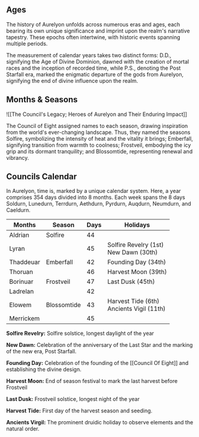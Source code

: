 ## Ages

The history of Aurelyon unfolds across numerous eras and ages, each bearing its own unique significance and imprint upon the realm's narrative tapestry. These epochs often intertwine, with historic events spanning multiple periods. 

The measurement of calendar years takes two distinct forms: D.D., signifying the Age of Divine Dominion, dawned with the creation of mortal races and the inception of recorded time, while P.S., denoting the Post Starfall era, marked the enigmatic departure of the gods from Aurelyon, signifying the end of divine influence upon the realm.

## Months & Seasons

![[The Council's Legacy; Heroes of Aurelyon and Their Enduring Impact]]

The Council of Eight assigned names to each season, drawing inspiration from the world's ever-changing landscape. Thus, they named the seasons Solfire, symbolizing the intensity of heat and the vitality it brings; Emberfall, signifying transition from warmth to coolness; Frostveil, embodying the icy grip and its dormant tranquility; and Blossomtide, representing renewal and vibrancy.
## Councils Calendar

In Aurelyon, time is, marked by a unique calendar system. Here, a year comprises 354 days divided into 8 months. Each week spans the 8 days Soldurn, Lunedurn, Terrdurn, Aethdurn, Pyrdurn, Auqdurn, Neumdurn, and Caeldurn.

| Months    | Season      | Days | Holidays                                    |
| --------- | ----------- | ---- | ------------------------------------------- |
| Aldrian   | Solfire     | 44   |                                             |
| Lyran     |             | 45   | Solfire Revelry (1st)<br>New Dawn (30th)    |
| Thaddeuar | Emberfall   | 42   | Founding Day (34th)                         |
| Thoruan   |             | 46   | Harvest Moon (39th)                         |
| Borinuar  | Frostveil   | 47   | Last Dusk (45th)                            |
| Ladrelan  |             | 42   |                                             |
| Elowem    | Blossomtide | 43   | Harvest Tide (6th)<br>Ancients Vigil (11th) |
| Merrickem |             | 45   |                                             |

**Solfire Revelry:**
Solfire solstice, longest daylight of the year

**New Dawn:**
Celebration of the anniversary of the Last Star and the marking of the new era, Post Starfall.

**Founding Day:**
Celebration of the founding of the [[Council Of Eight]] and establishing the divine design.

**Harvest Moon:**
End of season festival to mark the last harvest before Frostveil

**Last Dusk:**
Frostveil solstice, longest night of the year

**Harvest Tide:**
First day of the harvest season and seeding.

**Ancients Virgil:**
The prominent druidic holiday to observe elements and the natural order.